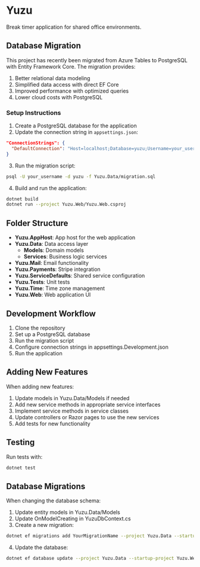 # Yuzu

Break timer application for shared office environments.

## Database Migration

This project has recently been migrated from Azure Tables to PostgreSQL with Entity Framework Core. The migration provides:

1. Better relational data modeling
2. Simplified data access with direct EF Core
3. Improved performance with optimized queries
4. Lower cloud costs with PostgreSQL

### Setup Instructions

1. Create a PostgreSQL database for the application
2. Update the connection string in `appsettings.json`:

```json
"ConnectionStrings": {
  "DefaultConnection": "Host=localhost;Database=yuzu;Username=your_username;Password=your_password"
}
```

3. Run the migration script:

```bash
psql -U your_username -d yuzu -f Yuzu.Data/migration.sql
```

4. Build and run the application:

```bash
dotnet build
dotnet run --project Yuzu.Web/Yuzu.Web.csproj
```

## Folder Structure

- **Yuzu.AppHost**: App host for the web application
- **Yuzu.Data**: Data access layer
  - **Models**: Domain models
  - **Services**: Business logic services
- **Yuzu.Mail**: Email functionality
- **Yuzu.Payments**: Stripe integration
- **Yuzu.ServiceDefaults**: Shared service configuration
- **Yuzu.Tests**: Unit tests
- **Yuzu.Time**: Time zone management
- **Yuzu.Web**: Web application UI

## Development Workflow

1. Clone the repository
2. Set up a PostgreSQL database
3. Run the migration script
4. Configure connection strings in appsettings.Development.json
5. Run the application

## Adding New Features

When adding new features:

1. Update models in Yuzu.Data/Models if needed
2. Add new service methods in appropriate service interfaces
3. Implement service methods in service classes
4. Update controllers or Razor pages to use the new services
5. Add tests for new functionality

## Testing

Run tests with:

```bash
dotnet test
```

## Database Migrations

When changing the database schema:

1. Update entity models in Yuzu.Data/Models
2. Update OnModelCreating in YuzuDbContext.cs
3. Create a new migration:

```bash
dotnet ef migrations add YourMigrationName --project Yuzu.Data --startup-project Yuzu.Web --output-dir Migrations/EfCore
```

4. Update the database:

```bash
dotnet ef database update --project Yuzu.Data --startup-project Yuzu.Web
```